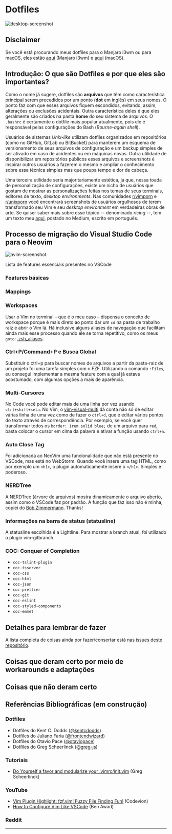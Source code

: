 # Dotfiles
![desktop-screenshot](https://github.com/vibraniumdev/dotfiles/blob/main/media/desktop.png)

## Disclaimer
Se você está procurando meus dotfiles para o Manjaro i3wm ou para macOS, eles estão [aqui](https://github.com/vibraniumdev/i3wm-dotfiles) (Manjaro i3wm) e [aqui](https://github.com/vibraniumdev/macOS-Dotfiles) (macOS).

## Introdução: O que são Dotfiles e por que eles são importantes?
Como o nome já sugere, dotfiles são **arquivos** que têm como característica principal serem precedidos por um ponto  (**dot** em inglês) em seus nomes. O ponto faz com que esses arquivos fiquem  escondidos, evitando, assim, alterações ou exclusões acidentais. Outra  característica deles é que eles geralmente são criados na pasta **home** do seu sistema de arquivos. O `.bashrc` é certamente o dotfile mais popular atualmente, pois ele é responsável pelas configurações do Bash (*Bourne-again shell*).

Usuários de sistemas *Unix-like* utilizam dotfiles organizados em repositórios (como no GitHub, GitLab ou BitBucket) para manterem um  esquema de versionamento de seus arquivos de configuração e um backup  simples de ser ativado em caso de acidentes ou em máquinas novas. Outra  utilidade de disponibilizar em repositórios públicos esses arquivos e  screenshots é inspirar outros usuários a fazerem o mesmo e ampliar o  conhecimento sobre essa técnica simples mas que poupa tempo e dor de  cabeça.

Uma terceira utilidade seria majoritariamente estética, já que, nessa toada de personalização de configurações, existe um nicho de usuários  que gostam de mostrar as personalizações feitas nos temas de seus  terminais, editores de texto, *desktop environments*. Nas comunidades [r/vimporn](https://www.reddit.com/r/vimporn/) e [r/unixporn](https://www.reddit.com/r/unixporn/) você encontrará screenshots de usuários orgulhosos de terem transformado seu Vim e seu *desktop environment* em verdadeiras obras de arte. Se quiser saber mais sobre esse tópico -- denominado *ricing* --, tem um texto meu [aqui](https://medium.com/blacktech/introdução-ao-ricing-60243fab4275), postado no Medium, escrito em português.

## Processo de migração do Visual Studio Code para o Neovim

![nvim-screenshot](https://github.com/vibraniumdev/dotfiles/blob/main/media/nvim.png)

Lista de features essenciais presentes no VSCode

### Features básicas

### Mappings

### Workspaces
Usar o Vim no terminal – que é o meu caso – dispensa o conceito de workspace porque é mais direto ao ponto dar um `cd` na pasta de trabalho raiz e abrir o Vim lá. Há inclusive alguns aliases de navegação que facilitam ainda mais esse processo quando ele se torna repetitivo, como os meus `goto`: [.zsh_aliases](https://github.com/vibraniumdev/dotfiles/blob/main/.zsh_aliases).

### Ctrl+P/Command+P e Busca Global
Substituir o ctrl+p para buscar nomes de arquivos a partir da pasta-raiz de um projeto foi uma tarefa simples com o FZF. Utilizando o comando `:Files`, eu consegui implementar a mesma feature com a qual já estava acostumado, com algumas opções a mais de aparência. 

### Multi-Cursores
No Code você pode editar mais de uma linha por vez usando `ctrl+shift+seta`.  No Vim, o [vim-visual-multi](https://github.com/mg979/vim-visual-multi) dá conta não só de editar várias linha de uma vez como de fazer o `ctrl+d`, que é editar vários pontos do texto através de correspondência. Por exemplo, se você quer transformar todos os `border: 1rem solid blue;` de um arquivo para `red`, basta colocar o cursor em cima da palavra e ativar a função usando `ctrl+n`.

### Auto Close Tag
Foi adicionada ao NeoVim uma funcionalidade que não está presente no VSCode, mas está no WebStorm. Quando você insere uma tag HTML, como por exemplo um `<h1>`, o plugin automaticamente insere o `</h1>`. Simples e poderoso.

### NERDTree

A NERDTree (árvore de arquivos) mostra dinamicamente o arquivo aberto, assim como o VSCode faz por padrão. A função que faz isso não é minha, copiei do [Bob Zimmermann](https://stackoverflow.com/a/59977029). Thanks!

### Informações na barra de status (statusline)
A statusline escolhida é a Lightline. Para mostrar a branch atual, foi utilizado o plugin vim-gitbranch.

### COC: Conquer of Completion
* `coc-tslint-plugin`
* `coc-tsserver`
* `coc-css`
* `coc-html`
* `coc-json`
* `coc-prettier`
* `coc-git`
* `coc-eslint`
* `coc-styled-components`
* `coc-emmet`

## Detalhes para lembrar de fazer

A lista completa de coisas ainda por fazer/consertar está [nas issues deste repositório](https://github.com/vibraniumdev/dotfiles/issues).

## Coisas que deram certo por meio de workarounds e adaptações

## Coisas que não deram certo


## Referências Bibliográficas (em construção)

### Dotfiles

* Dotfiles do Kent C. Dodds ([@kentcdodds](https://github.com/kentcdodds/dotfiles))
* Dotfiles do Juliano Faria ([@frontendwizard](https://github.com/frontendwizard/dotfiles)) 
* Dotfiles do Otavio Pace ([@otaviopace](https://github.com/otaviopace/dotfiles)) 
* Dotfiles do Greg Scheerlinck ([@greg-js](https://github.com/greg-js)) 

### Tutoriais

* [Do Yourself a favor and modularize your .vimrc/init.vim](https://www.gregjs.com/vim/2016/do-yourself-a-favor-and-modularize-your-vimrc-init-vim/) (Greg Scheerlinck)

### YouTube

* [Vim Plugin Highlight: fzf.vim! Fuzzy File Finding Fun!](https://www.youtube.com/watch?v=DpURGnb4Fyk) (Codevion)
* [How to Configure Vim Like VSCode](https://www.youtube.com/watch?v=gnupOrSEikQ) (Ben Awad)

### Reddit

***

 


